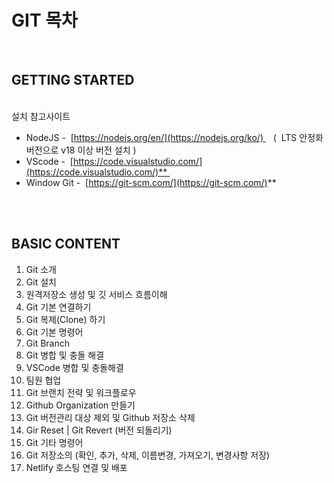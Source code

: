 
# GIT 목차

<br>

## GETTING STARTED
<br>  
설치 참고사이트   

- NodeJS -  [https://nodejs.org/en/](https://nodejs.org/ko/)    (  LTS 안정화 버전으로 v18 이상 버전 설치 )
- VScode -  [https://code.visualstudio.com/](https://code.visualstudio.com/)** 
- Window Git -  [https://git-scm.com/](https://git-scm.com/)**

<br>
<br>

## BASIC CONTENT

1. Git 소개
2. Git 설치
3. 원격저장소 생성 및 깃 서비스 흐름이해 
4. Git 기본 연결하기
5. Git 복제(Clone) 하기
6. Git  기본 명령어
7. Git Branch
8. Git 병합 및 충돌 해결 
9. VSCode 병합 및 충돌해결 
10. 팀원 협업
11. Git 브랜치 전략 및 워크플로우
12. Github Organization 만들기
13. Git 버전관리 대상 제외 및 Github 저장소 삭제
14. Gir Reset | Git Revert (버전 되돌리기)
15. Git 기타 명령어
16. Git 저장소의 (확인, 추가, 삭제, 이름변경, 가져오기, 변경사항 저장) 
17. Netlify 호스팅 연결 및 배포